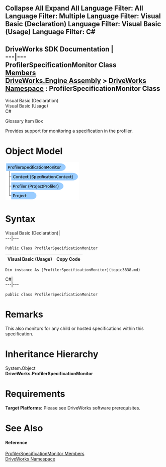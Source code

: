 Collapse All Expand All Language Filter: All  Language Filter: Multiple  Language Filter: Visual Basic (Declaration) Language Filter: Visual Basic (Usage) Language Filter: C#  
---  
DriveWorks SDK Documentation  |   
---|---  
ProfilerSpecificationMonitor Class   
[Members](topic3839.md)   
[DriveWorks.Engine Assembly](topic2156.md) > [DriveWorks Namespace](topic2159.md) : ProfilerSpecificationMonitor Class  
---  
  
Visual Basic (Declaration)    
Visual Basic (Usage)    
C# 

Glossary Item Box

Provides support for monitoring a specification in the profiler. 

# Object Model

![](dotnetdiagramimages/image180.png)

# Syntax

Visual Basic (Declaration)|   
---|---  
      
    
    Public Class ProfilerSpecificationMonitor   
  
Visual Basic (Usage)| Copy Code  
---|---  
      
    
    Dim instance As [ProfilerSpecificationMonitor](topic3838.md)  
  
C#|   
---|---  
      
    
    public class ProfilerSpecificationMonitor   
  
# Remarks

This also monitors for any child or hosted specifications within this specification.

# Inheritance Hierarchy

System.Object  
**DriveWorks.ProfilerSpecificationMonitor**  


# Requirements

**Target Platforms:** Please see DriveWorks software prerequisites.

# See Also

#### Reference

[ProfilerSpecificationMonitor Members](topic3839.md)   
[DriveWorks Namespace](topic2159.md)


